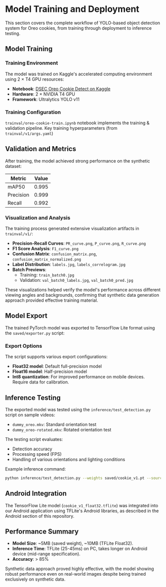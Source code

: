 # Model Training and Deployment

This section covers the complete workflow of YOLO-based object detection system for Oreo cookies, from training through deployment to inference testing.

## Model Training

### Training Environment

The model was trained on Kaggle's accelerated computing environment using 2 × T4 GPU resources:

- **Notebook**: [DSEC Oreo Cookie Detect on Kaggle](https://www.kaggle.com/code/rayhanzamzamy/dsec-oreo-cookie-detect)
- **Hardware**: 2 × NVIDIA T4 GPU
- **Framework**: Ultralytics YOLO v11

### Training Configuration

`trainval/oreo-cookie-train.ipynb` notebook implements the training & validation pipeline. Key training hyperparameters (from `trainval/v1/args.yaml`)

## Validation and Metrics

After training, the model achieved strong performance on the synthetic dataset:

| Metric | Value |
|--------|-------|
| mAP50 | 0.995 |
| Precision | 0.999 |
| Recall | 0.992 |

### Visualization and Analysis

The training process generated extensive visualization artifacts in `trainval/v1/`:

- **Precision-Recall Curves**: `PR_curve.png`, `P_curve.png`, `R_curve.png`
- **F1 Score Analysis**: `F1_curve.png`
- **Confusion Matrix**: `confusion_matrix.png`, `confusion_matrix_normalized.png`
- **Label Distribution**: `labels.jpg`, `labels_correlogram.jpg`
- **Batch Previews**: 
  - Training: `train_batch0.jpg`
  - Validation: `val_batch0_labels.jpg`, `val_batch0_pred.jpg`

These visualizations helped verify the model's performance across different viewing angles and backgrounds, confirming that synthetic data generation approach provided effective training material.

## Model Export

The trained PyTorch model was exported to TensorFlow Lite format using the `saved/exporter.py` script:

### Export Options

The script supports various export configurations:

- **Float32 model**: Default full-precision model
- **Float16 model**: Half-precision model
- **Int8 quantization**: For improved performance on mobile devices. Require data for calibration.

## Inference Testing

The exported model was tested using the `inference/test_detection.py` script on sample videos:

- `dummy_oreo.mkv`: Standard orientation test
- `dummy_oreo-rotated.mkv`: Rotated orientation test

The testing script evaluates:
- Detection accuracy
- Processing speed (FPS)
- Handling of various orientations and lighting conditions

Example inference command:
```bash
python inference/test_detection.py --weights saved/cookie_v1.pt --source inference/dummy_oreo.mkv
```

## Android Integration

The TensorFlow Lite model (`cookie_v1_float32.tflite`) was integrated into our Android application using TFLite's Android libraries, as described in the Android section of this repository.

## Performance Summary

- **Model Size**: ~5MB (saved weight), ~10MB (TFLite Float32).
- **Inference Time**: TFLite (25-45ms) on PC, takes longer on Android device (mid-range specification).
- **Accuracy**: > 85%

Synthetic data approach proved highly effective, with the model showing robust performance even on real-world images despite being trained exclusively on synthetic data.